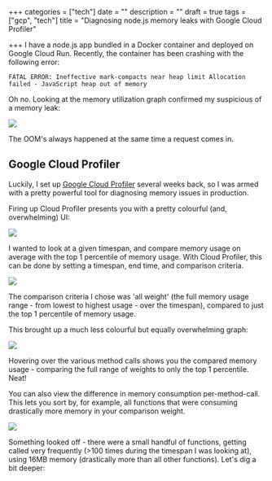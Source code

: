 +++
categories = ["tech"]
date = ""
description = ""
draft = true
tags = ["gcp", "tech"]
title = "Diagnosing node.js memory leaks with Google Cloud Profiler"

+++
I have a node.js app bundled in a Docker container and deployed on Google Cloud Run. Recently, the container has been crashing with the following error:

`FATAL ERROR: Ineffective mark-compacts near heap limit Allocation failed - JavaScript heap out of memory`

Oh no. Looking at the memory utilization graph confirmed my suspicious of a memory leak:

![](/uploads/memory_usage_increasing.png)

The OOM's always happened at the same time a request comes in.

## Google Cloud Profiler

Luckily, I set up [Google Cloud Profiler](https://cloud.google.com/profiler "Google Cloud Profiler") several weeks back, so I was armed with a pretty powerful tool for diagnosing memory issues in production.

Firing up Cloud Profiler presents you with a pretty colourful (and, overwhelming) UI:

![](/uploads/screen-shot-2020-06-24-at-9-24-32-pm.png)

I wanted to look at a given timespan, and compare memory usage on average with the top 1 percentile of memory usage. With Cloud Profiler, this can be done by setting a timespan, end time, and comparison criteria.

![](/uploads/profiling.png)

The comparison criteria I chose was 'all weight' (the full memory usage range - from lowest to highest usage - over the timespan), compared to just the top 1 percentile of memory usage.

This brought up a much less colourful but equally overwhelming graph:

![](/uploads/memory_usage_comparison.png)

Hovering over the various method calls shows you the compared memory usage - comparing the full range of weights to only the top 1 percentile. Neat!

You can also view the difference in memory consumption per-method-call. This lets you sort by, for example, all functions that were consuming drastically more memory in your comparison weight.

![](/uploads/method_call.png)

Something looked off - there were a small handful of functions, getting called very frequently (>100 times during the timespan I was looking at), using 16MB memory (drastically more than all other functions). Let's dig a bit deeper:

 